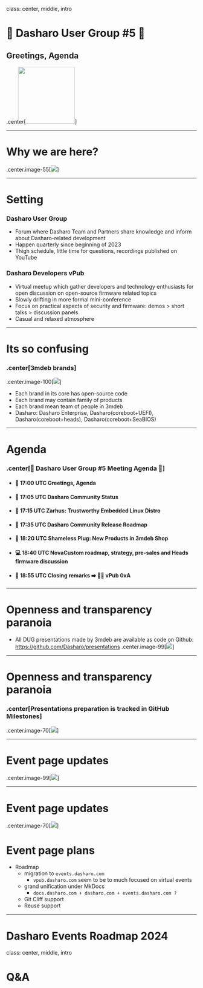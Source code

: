 class: center, middle, intro

# &#x1F44B; Dasharo User Group #5 &#x1F389;

## Greetings, Agenda

.center[<img src="/remark-templates/dasharo-presentation-template/images/dasharo-sygnet-white.svg" width="150px" style="margin-left:-20px">]

---

# Why we are here?

.center.image-55[![](/img/dug_5_vpub_a.png)]

---

# Setting

### Dasharo User Group

- Forum where Dasharo Team and Partners share knowledge and inform about
  Dasharo-related development
- Happen quarterly since beginning of 2023
- Thigh schedule, little time for questions, recordings published on YouTube

### Dasharo Developers vPub

- Virtual meetup which gather developers and technology enthusiasts for open
  discussion on open-source firmware related topics
- Slowly drifting in more formal mini-conference
- Focus on practical aspects of security and firmware: demos > short talks >
  discussion panels
- Casual and relaxed atmosphere

---

# Its so confusing

### .center[3mdeb brands]

.center.image-100[![](/img/3mdeb_products.png)]

- Each brand in its core has open-source code
- Each brand may contain family of products
- Each brand mean team of people in 3mdeb
- Dasharo: Dasharo Enterprise, Dasharo(coreboot+UEFI), Dasharo(coreboot+heads), Dasharo(coreboot+SeaBIOS)

---

# Agenda

### .center[&#x1F680; Dasharo User Group #5 Meeting Agenda &#x1F680;]

- #### &#x1F44B; 17:00 UTC Greetings, Agenda

- #### &#x1F9ED; 17:05 UTC Dasharo Community Status

- #### &#x1F9F0; 17:15 UTC Zarhus: Trustworthy Embedded Linux Distro

- #### &#x1F9F0; 17:35 UTC Dasharo Community Release Roadmap

- #### &#x1F9F0; 18:20 UTC Shameless Plug: New Products in 3mdeb Shop

- #### &#x1F4BB; 18:40 UTC NovaCustom roadmap, strategy, pre-sales and Heads firmware discussion

- #### &#x1F44F; 18:55 UTC Closing remarks &#x27A1;&#xFE0F; &#x1F37A;&#x1F37B; vPub 0xA

---

# Openness and transparency paranoia

- All DUG presentations made by 3mdeb are available as code on Github:
  https://github.com/Dasharo/presentations
  .center.image-99[![](/img/)]

---

# Openness and transparency paranoia

### .center[Presentations preparation is tracked in GitHub Milestones]

.center.image-70[![](/img/dug_milestones.png)]

---

# Event page updates

.center.image-99[![](/img/dug_5_event_website_changes.png)]

---

# Event page updates

.center.image-70[![](/img/dug_5_event_website_changes2.png)]

# Event page plans

- Roadmap
  - migration to `events.dasharo.com`
    - `vpub.dasharo.com` seem to be to much focused on virtual events
  - grand unification under MkDocs
    - `docs.dasharo.com + dasharo.com + events.dasharo.com ?`
  - Git Cliff support
  - Reuse support

---

# Dasharo Events Roadmap 2024

class: center, middle, intro

# Q&A

